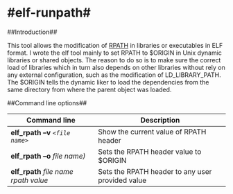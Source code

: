 #elf-runpath#
===========

##Introduction##

This tool allows the modification of [RPATH](http://en.wikipedia.org/wiki/Rpath)  in libraries or executables in ELF format. I wrote the elf tool mainly to set RPATH to $ORIGIN in Unix dynamic libraries or shared objects. The reason to do so is to make sure the correct load of libraries which in turn also depends on other libraries without rely on any external configuration, such as the modification of LD_LIBRARY_PATH. The $ORIGIN tells the dynamic liker to load the dependencies from the same directory from where the parent object was loaded.


##Command line options##


Command line                            | Description
--------------------------------------- | -------------
**elf_rpath –v** *```<file name>```*            | Show the current value of RPATH header
**elf_rpath –o** *file name)*            | Sets the  RPATH header value to $ORIGIN
**elf_rpath** *file name* *rpath value* | Sets the  RPATH header to any user provided value

